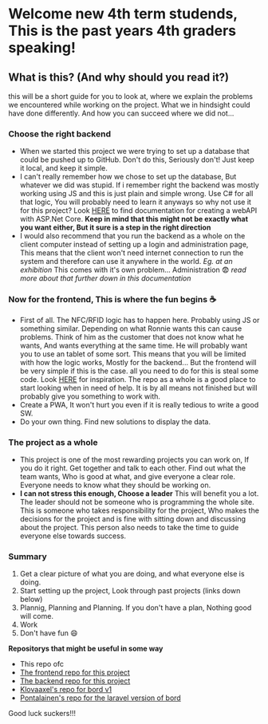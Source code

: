 # Welcome new 4th term studends, This is the past years 4th graders speaking!
## What is this? (And why should you read it?)
this will be a short guide for you to look at, where we explain the problems we encountered while working on the project. What we in hindsight could have done differently. And how you can succeed where we did not...

### Choose the right backend
- When we started this project we were trying to set up a database that could be pushed up to GitHub. Don't do this, Seriously don't! Just keep it local, and keep it simple.
- I can't really remember how we chose to set up the database, But whatever we did was stupid. If i remember right the backend was mostly working using JS and this is just plain and simple wrong. Use C# for all that logic, You will probably need to learn it anyways so why not use it for this project? Look [HERE](https://learn.microsoft.com/sv-se/aspnet/core/tutorials/first-web-api?WT.mc_id=dotnet-35129-website&view=aspnetcore-7.0&tabs=visual-studio) to find documentation for creating a webAPI with ASP.Net Core. **Keep in mind that this might not be exactly what you want either, But it sure is a step in the right direction**
- I would also recommend that you run the backend as a whole on the client computer instead of setting up a login and administration page, This means that the client won't need internet connection to run the system and therefore can use it anywhere in the world. *Eg. at an exhibition* This comes with it's own problem... Administration 😨 *read more about that further down in this documentation*

### Now for the frontend, This is where the fun begins ☕ 
- First of all. The NFC/RFID logic has to happen here. Probably using JS or something similar. Depending on what Ronnie wants this can cause problems. Think of him as the customer that does not know what he wants, And wants everything at the same time. He will probably want you to use an tablet of some sort. This means that you will be limited with how the logic works, Mostly for the backend... But the frontend will be very simple if this is the case. all you need to do for this is steal some code. Look [HERE](https://github.com/tcstenungsund/bord__frontend/blob/main/js/nfc.js) for inspiration. The repo as a whole is a good place to start looking when in need of help. It is by all means not finished but will probably give you something to work with.
- Create a PWA, It won't hurt you even if it is really tedious to write a good SW.
- Do your own thing. Find new solutions to display the data.

### The project as a whole
- This project is one of the most rewarding projects you can work on, If you do it right. Get together and talk to each other. Find out what the team wants, Who is good at what, and give everyone a clear role. Everyone needs to know what they should be working on.
- **I can not stress this enough, Choose a leader** This will benefit you a lot. The leader should not be someone who is programming the whole site. This is someone who takes responsibility for the project, Who makes the decisions for the project and is fine with sitting down and discussing about the project. This person also needs to take the time to guide everyone else towards success.

### Summary
1. Get a clear picture of what you are doing, and what everyone else is doing.
2. Start setting up the project, Look through past projects (links down below)
3. Plannig, Planning and Planning. If you don't have a plan, Nothing good will come.
4. Work
5. Don't have fun 😄

**Repositorys that might be useful in some way** 
- This repo ofc
- [The frontend repo for this project](https://github.com/tcstenungsund/bord__frontend)
- [The backend repo for this project](https://github.com/tcstenungsund/bord__backend)
- [Klovaaxel's repo for bord v1](https://github.com/klovaaxel/info-table)
- [Pontalainen's repo for the laravel version of bord](https://github.com/pontalainen/bord_laravel)

Good luck suckers!!!

